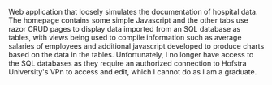 Web application that loosely simulates the documentation of hospital data. The homepage contains some simple Javascript and 
the other tabs use razor CRUD pages to display data imported from an SQL database as tables, with views being used to compile information 
such as average salaries of employees and additional javascript developed to produce charts based on the data in the tables. Unfortunately,
I no longer have access to the SQL databases as they require an authorized connection to Hofstra University's VPn to access and edit, which
I cannot do as I am a graduate.
